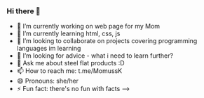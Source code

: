 ### Hi there 👋

- 🔭 I’m currently working on web page for my Mom
- 🌱 I’m currently learning html, css, js
- 👯 I’m looking to collaborate on projects covering programming languages im learning
- 🤔 I’m looking for advice - what i need to learn further?
- 💬 Ask me about steel flat products :D
- 📫 How to reach me: t.me/MomussK
- 😄 Pronouns: she/her
- ⚡ Fun fact: there's no fun with facts
-->
